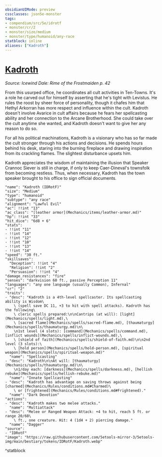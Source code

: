 ```yaml
---
obsidianUIMode: preview
cssclasses: json5e-monster
tags:
- compendium/src/5e/idrotf
- monster/cr/2
- monster/size/medium
- monster/type/humanoid/any-race
statblock: inline
aliases: ["Kadroth"]
---
```

# [Kadroth](Mechanics\bestiary\npc/kadroth-idrotf.md)
*Source: Icewind Dale: Rime of the Frostmaiden p. 42*  

From this usurped office, he coordinates all cult activities in Ten-Towns. It's a role he carved out for himself by asserting that he's tight with Levistus. He rules the roost by sheer force of personality, though it chafes him that Hethyl Arkorran has more respect and influence within the cult. Kadroth doesn't involve Avarice in cult affairs because he fears her spellcasting ability and her connection to the Arcane Brotherhood. She could take over the cult anytime she wanted, and Kadroth doesn't want to give her any reason to do so.

For all his political machinations, Kadroth is a visionary who has so far made the cult stronger through his actions and decisions. He spends hours behind his desk, staring into the burning fireplace and drawing inspiration from its crackling flames. The slightest disturbance upsets him.

Kadroth appreciates the wisdom of maintaining the illusion that Speaker Crannoc Siever is still in charge, if only to keep Caer-Dineval's townsfolk from becoming restless. Thus, when necessary, Kadroth has the town speaker brought to his office to sign official documents.

```statblock
"name": "Kadroth (IDRotF)"
"size": "Medium"
"type": "humanoid"
"subtype": "any race"
"alignment": "Lawful Evil"
"ac": !!int "13"
"ac_class": "[leather armor](Mechanics/items/leather-armor.md)"
"hp": !!int "33"
"hit_dice": "6d8 + 6"
"stats":
- !!int "11"
- !!int "14"
- !!int "12"
- !!int "10"
- !!int "13"
- !!int "14"
"speed": "30 ft."
"skillsaves":
  "Deception": !!int "4"
  "Religion": !!int "2"
  "Persuasion": !!int "4"
"damage_resistances": "fire"
"senses": "darkvision 60 ft., passive Perception 11"
"languages": "any one language (usually Common), Infernal"
"cr": "2"
"traits":
- "desc": "Kadroth is a 4th-level spellcaster. Its spellcasting ability is Wisdom\
    \ (spell save DC 11, +3 to hit with spell attacks). Kadroth has the following\
    \ cleric spells prepared:\n\nCantrips (at will): [light](Mechanics/spells/light.md),\
    \ [sacred flame](Mechanics/spells/sacred-flame.md), [thaumaturgy](Mechanics/spells/thaumaturgy.md)\n\
    \n1st level (4 slots): [command](Mechanics/spells/command.md), [inflict wounds](Mechanics/spells/inflict-wounds.md),\
    \ [shield of faith](Mechanics/spells/shield-of-faith.md)\n\n2nd level (3 slots):\
    \ [hold person](Mechanics/spells/hold-person.md), [spiritual weapon](Mechanics/spells/spiritual-weapon.md)"
  "name": "Spellcasting"
- "desc": "Kadroth\n\nAt will: [thaumaturgy](Mechanics/spells/thaumaturgy.md)\n\
    \n1/day each: [darkness](Mechanics/spells/darkness.md), [hellish rebuke](Mechanics/spells/hellish-rebuke.md)"
  "name": "Innate Spellcasting"
- "desc": "Kadroth has advantage on saving throws against being [charmed](Mechanics/Rules/conditions.md#Charmed)\
    \ or [frightened](Mechanics/Rules/conditions.md#Frightened)."
  "name": "Dark Devotion"
"actions":
- "desc": "Kadroth makes two melee attacks."
  "name": "Multiattack"
- "desc": "Melee or Ranged Weapon Attack: +4 to hit, reach 5 ft. or range 20/60\
    \ ft., one creature. Hit: 4 (1d4 + 2) piercing damage."
  "name": "Dagger"
"source":
- "IDRotF"
"image": "https://raw.githubusercontent.com/5etools-mirror-3/5etools-img/main/bestiary/tokens/IDRotF/Kadroth.webp"
```
^statblock
